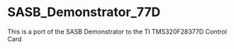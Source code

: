 # SASB_Demonstrator_77D
This is a port of the SASB Demonstrator to the TI TMS320F28377D Control Card
